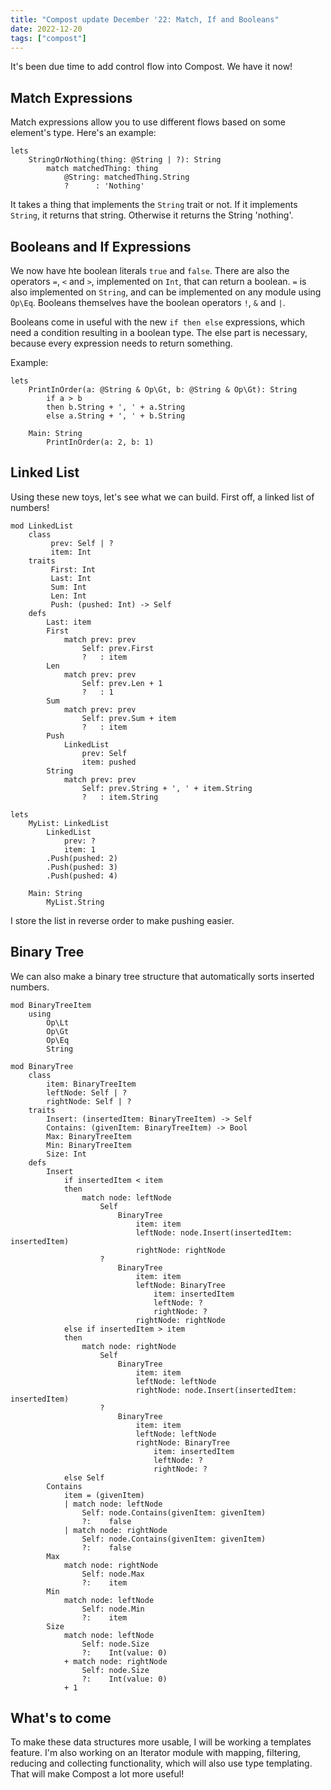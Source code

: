 ```yaml
---
title: "Compost update December '22: Match, If and Booleans"
date: 2022-12-20
tags: ["compost"]
---
```


It's been due time to add control flow into Compost. We have it now!

## Match Expressions

Match expressions allow you to use different flows based on some element's type.
Here's an example:

```
lets
    StringOrNothing(thing: @String | ?): String
        match matchedThing: thing
            @String: matchedThing.String
            ?      : 'Nothing'
```

It takes a thing that implements the `String` trait or not.
If it implements `String`, it returns that string. Otherwise it returns the String 'nothing'.

## Booleans and If Expressions

We now have hte boolean literals `true` and `false`.
There are also the operators `=`, `<` and `>`, implemented on `Int`, that can return a boolean.
`=` is also implemented on `String`, and can be implemented on any module using `Op\Eq`.
Booleans themselves have the boolean operators `!`, `&` and `|`.

Booleans come in useful with the new `if then else` expressions, which need a condition resulting in a boolean type.
The else part is necessary, because every expression needs to return something.

Example:

```
lets
    PrintInOrder(a: @String & Op\Gt, b: @String & Op\Gt): String
        if a > b
        then b.String + ', ' + a.String
        else a.String + ', ' + b.String

    Main: String
        PrintInOrder(a: 2, b: 1)
```

## Linked List

Using these new toys, let's see what we can build.
First off, a linked list of numbers!

```
mod LinkedList
    class
         prev: Self | ?
         item: Int
    traits
         First: Int
         Last: Int
         Sum: Int
         Len: Int
         Push: (pushed: Int) -> Self
    defs
        Last: item
        First
            match prev: prev
                Self: prev.First
                ?   : item
        Len
            match prev: prev
                Self: prev.Len + 1
                ?   : 1
        Sum
            match prev: prev
                Self: prev.Sum + item
                ?   : item
        Push
            LinkedList
                prev: Self
                item: pushed
        String
            match prev: prev
                Self: prev.String + ', ' + item.String
                ?   : item.String
 
lets
    MyList: LinkedList
        LinkedList
            prev: ?
            item: 1
        .Push(pushed: 2)
        .Push(pushed: 3)
        .Push(pushed: 4)

    Main: String
        MyList.String
```

I store the list in reverse order to make pushing easier.

## Binary Tree

We can also make a binary tree structure that automatically sorts inserted numbers.

```
mod BinaryTreeItem
    using
        Op\Lt
        Op\Gt
        Op\Eq
        String

mod BinaryTree
    class
        item: BinaryTreeItem
        leftNode: Self | ?
        rightNode: Self | ?
    traits
        Insert: (insertedItem: BinaryTreeItem) -> Self
        Contains: (givenItem: BinaryTreeItem) -> Bool
        Max: BinaryTreeItem
        Min: BinaryTreeItem
        Size: Int
    defs
        Insert
            if insertedItem < item
            then
                match node: leftNode
                    Self
                        BinaryTree
                            item: item
                            leftNode: node.Insert(insertedItem: insertedItem)
                            rightNode: rightNode
                    ?
                        BinaryTree
                            item: item
                            leftNode: BinaryTree
                                item: insertedItem
                                leftNode: ?
                                rightNode: ?
                            rightNode: rightNode
            else if insertedItem > item
            then
                match node: rightNode
                    Self
                        BinaryTree
                            item: item
                            leftNode: leftNode
                            rightNode: node.Insert(insertedItem: insertedItem)
                    ?
                        BinaryTree
                            item: item
                            leftNode: leftNode
                            rightNode: BinaryTree
                                item: insertedItem
                                leftNode: ?
                                rightNode: ?
            else Self
        Contains
            item = (givenItem)
            | match node: leftNode
                Self: node.Contains(givenItem: givenItem)
                ?:    false
            | match node: rightNode
                Self: node.Contains(givenItem: givenItem)
                ?:    false
        Max
            match node: rightNode
                Self: node.Max
                ?:    item
        Min
            match node: leftNode
                Self: node.Min
                ?:    item
        Size
            match node: leftNode
                Self: node.Size
                ?:    Int(value: 0)
            + match node: rightNode
                Self: node.Size
                ?:    Int(value: 0)
            + 1
```

## What's to come

To make these data structures more usable, I will be working a templates feature.
I'm also working on an Iterator module with mapping, filtering, reducing and collecting functionality, which will also use type templating. That will make Compost a lot more useful!
